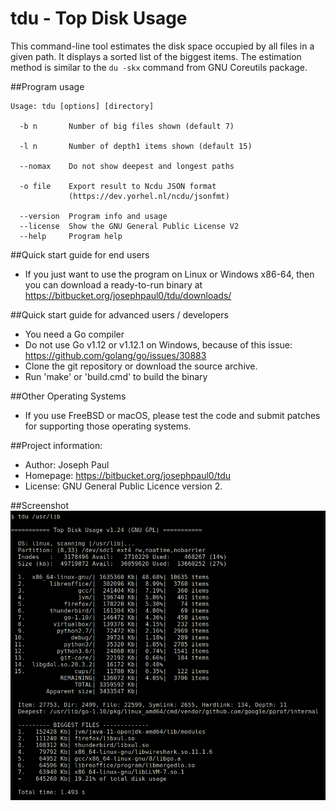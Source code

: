 # tdu - Top Disk Usage
This command-line tool estimates the disk space occupied by all files in a
given path. It displays a sorted list of the biggest items. The estimation
method is similar to the `du -skx` command from GNU Coreutils package.

##Program usage
```
Usage: tdu [options] [directory]

  -b n       Number of big files shown (default 7)

  -l n       Number of depth1 items shown (default 15)

  --nomax    Do not show deepest and longest paths

  -o file    Export result to Ncdu JSON format
             (https://dev.yorhel.nl/ncdu/jsonfmt)

  --version  Program info and usage
  --license  Show the GNU General Public License V2
  --help     Program help
```
##Quick start guide for end users
- If you just want to use the program on Linux or Windows x86-64, then you can download a ready-to-run binary at https://bitbucket.org/josephpaul0/tdu/downloads/

##Quick start guide for advanced users / developers
- You need a Go compiler
- Do not use Go v1.12 or v1.12.1 on Windows, because of this issue: https://github.com/golang/go/issues/30883
- Clone the git repository or download the source archive.
- Run 'make' or 'build.cmd' to build the binary

##Other Operating Systems
- If you use FreeBSD or macOS, please test the code and submit patches for supporting those operating systems.

##Project information:
- Author:   Joseph Paul
- Homepage: https://bitbucket.org/josephpaul0/tdu
- License:  GNU General Public Licence version 2.

##Screenshot
![Terminal](doc/tdu_output.png)
